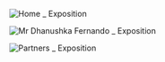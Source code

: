![Home _ Exposition](https://user-images.githubusercontent.com/62632273/222874774-98550969-4b06-4faa-b7d6-5c0b97991b85.png)

![Mr  Dhanushka Fernando _ Exposition](https://user-images.githubusercontent.com/62632273/222874777-c4ba1cde-9032-49ad-b561-e70d340ba6e9.png)


![Partners _ Exposition](https://user-images.githubusercontent.com/62632273/222874780-f2c294bd-752d-473d-a1e1-4bd3c98960a1.png)
